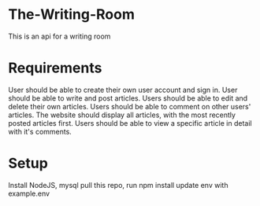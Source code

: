 # The-Writing-Room

This is an api for a writing room

# Requirements
User should be able to create their own user account and sign in.
User should be able to write and post articles.
Users should be able to edit and delete their own articles.
Users should be able to comment on other users' articles.
The website should display all articles, with the most recently posted articles first.
Users should be able to view a specific article in detail with it's comments.


# Setup
Install NodeJS, mysql 
pull this repo, run npm install
update env with example.env